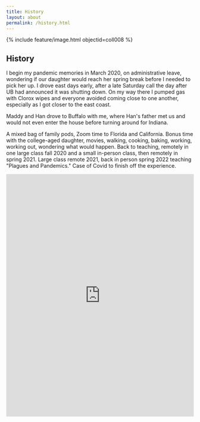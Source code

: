 ```yaml
---
title: History
layout: about
permalink: /history.html
---
```

{% include feature/image.html objectid=coll008 %}

## History

I begin my pandemic memories in March 2020, on administrative leave, wondering if our daughter would reach her spring break before I needed to pick her up. I drove east days early, after a late Saturday call the day after UB had announced it was shutting down. On my way there I pumped gas with Clorox wipes and everyone avoided coming close to one another, especially as I got closer to the east coast.

Maddy and Han drove to Buffalo with me, where Han's father met us and would not even enter the house before turning around for Indiana. 

A mixed bag of family pods, Zoom time to Florida and California. Bonus time with the college-aged daughter, movies, walking, cooking, baking, working, working out, wondering what would happen. Back to teaching, remotely in one large class fall 2020 and a small in-person class, then remotely in spring 2021. Large class remote 2021, back in person spring 2022 teaching "Plagues and Pandemics." Case of Covid to finish off the experience.

<iframe src='https://cdn.knightlab.com/libs/timeline3/latest/embed/index.html?source=16Lhttps:&font=Default&lang=en&initial_zoom=2&height=650' width='100%' height='650' webkitallowfullscreen mozallowfullscreen allowfullscreen frameborder='0'></iframe>
